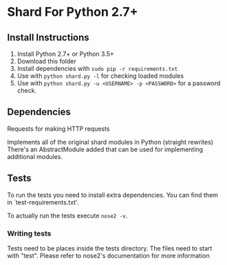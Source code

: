 # Shard For Python 2.7+


## Install Instructions

1. Install Python 2.7+ or Python 3.5+
2. Download this folder
3. Install dependencies with `sudo pip -r requirements.txt`
4. Use with `python shard.py -l` for checking loaded modules
5. Use with `python shard.py -u <USERNAME> -p <PASSWORD>` for a password check.

## Dependencies
Requests for making HTTP requests

Implements all of the original shard modules in Python (straight rewrites)
There's an AbstractModule added that can be used for implementing additional modules.


## Tests
To run the tests you need to install extra dependencies.
You can find them in `test-requirements.txt'.

To actually run the tests execute `nose2 -v`.

### Writing tests
Tests need to be places inside the tests directory.
The files need to start with "test".
Please refer to nose2's documentation for more information
